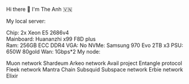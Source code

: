 Hi there 👋 I'm The Anh 🇻🇳      
          

                
              
My local server:    
 
   
Chip: 2x Xeon E5 2686v4  
Mainboard: Huananzhi x99 F8D plus    
Ram: 256GB ECC DDR4 
VGA: No
NVMe: Samsung 970 Evo 2TB x3
PSU: 650W 80gold
Wan: 1Gbps*2
My node:

Muon network
Shardeum
Arkeo network
Avail project
Entangle protocol
Fleek network
Mantra Chain
Subsquid
Subspace network
Erbie network
Elixir




